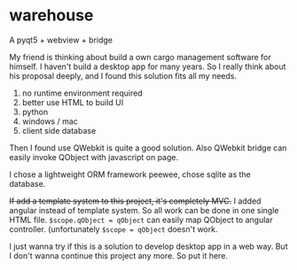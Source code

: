 warehouse
=========

A pyqt5 + webview + bridge

My friend is thinking about build a own cargo management software for himself. I haven't build a desktop app for many years. So I really think about his proposal deeply, and I found this solution fits all my needs.

1. no runtime environment required
2. better use HTML to build UI
3. python
4. windows / mac
5. client side database

Then I found use QWebkit is quite a good solution. Also QWebkit bridge can easily invoke QObject with javascript on page.

I chose a lightweight ORM framework peewee, chose sqlite as the database.

<del>If add a template system to this project, it's completely MVC.</del>
I added angular instead of template system. So all work can be done in one single HTML file. `$scope.qObject = qObject` can easily map QObject to angular controller. (unfortunately `$scope = qObject` doesn't work.

I just wanna try if this is a solution to develop desktop app in a web way. But I don't wanna continue this project any more. So put it here.
